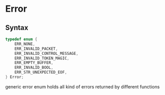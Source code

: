 # Error

## Syntax

```C
typedef enum {
	ERR_NONE,
	ERR_INVALID_PACKET,
	ERR_INVALID_CONTROL_MESSAGE,
	ERR_INVALID_TOKEN_MAGIC,
	ERR_EMPTY_BUFFER,
	ERR_INVALID_BOOL,
	ERR_STR_UNEXPECTED_EOF,
} Error;
```

generic error enum
holds all kind of errors returned
by different functions

